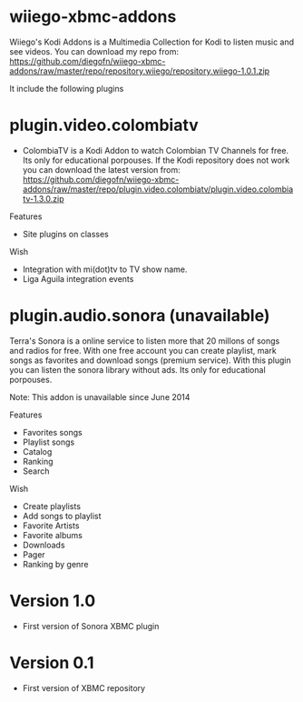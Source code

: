 wiiego-xbmc-addons
==================

Wiiego's Kodi Addons is a Multimedia Collection for Kodi to listen music and see videos.
You can download my repo from: https://github.com/diegofn/wiiego-xbmc-addons/raw/master/repo/repository.wiiego/repository.wiiego-1.0.1.zip 

It include the following plugins

plugin.video.colombiatv
=======================

- ColombiaTV is a Kodi Addon to watch Colombian TV Channels for free. Its only for educational porpouses. If the Kodi repository does not work you can download the latest version from: https://github.com/diegofn/wiiego-xbmc-addons/raw/master/repo/plugin.video.colombiatv/plugin.video.colombiatv-1.3.0.zip 

Features
- Site plugins on classes

Wish
- Integration with mi(dot)tv to TV show name.
- Liga Aguila integration events

plugin.audio.sonora (unavailable)
=================================

Terra's Sonora is a online service to listen more that 20 millons of songs and radios for free. With one free account you can create playlist, mark songs as favorites and download songs (premium service). With this plugin you can listen the sonora library without ads. Its only for educational porpouses.

Note: This addon is unavailable since June 2014

Features
- Favorites songs
- Playlist songs
- Catalog 
- Ranking
- Search 

Wish
- Create playlists
- Add songs to playlist
- Favorite Artists
- Favorite albums
- Downloads
- Pager
- Ranking by genre

Version 1.0
===========

- First version of Sonora XBMC plugin

Version 0.1
===========

- First version of XBMC repository


